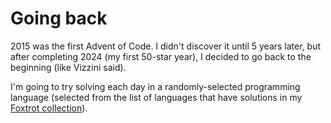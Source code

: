 # Going back

2015 was the first Advent of Code. I didn't discover it until 5 years later,
but after completing 2024 (my first 50-star year), I decided to go back to the
beginning (like Vizzini said). 

I'm going to try solving each day in a randomly-selected programming language
(selected from the list of languages that have solutions in my [Foxtrot
collection](https://mjnr.us/foxtrot/)).
